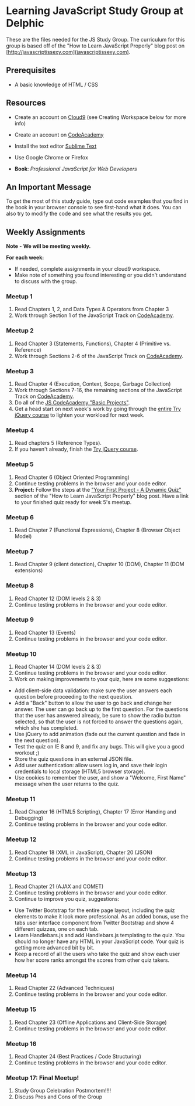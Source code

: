 # Learning JavaScript Study Group at Delphic

These are the files needed for the JS Study Group. The curriculum for this group is based off of the "How to Learn JavaScript Properly" blog post on [http://javascriptissexy.com](javascriptissexy.com).

## Prerequisites

* A basic knowledge of HTML / CSS

## Resources

* Create an account on [Cloud9](https://c9.io/) (see Creating Workspace below for more info)
* Create an account on [CodeAcademy](http://www.codeacademy.com)
* Install the text editor [Sublime Text](http://www.sublimetext.com)
* Use Google Chrome or Firefox

* **Book**: *Professional JavaScript for Web Developers*

## An Important Message
To get the most of this study guide, type out code examples that you find in the book in your browser console to see first-hand what it does. You can also try to modify the code and see what the results you get.

## Weekly Assignments

**Note** - **We will be meeting weekly.**

**For each week:**
* If needed, complete assignments in your cloud9 workspace.
* Make note of something you found interesting or you didn't understand to discuss with the group.

### Meetup 1

1. Read Chapters 1, 2, and Data Types & Operators from Chapter 3
2. Work through Section 1 of the JavaScript Track on [CodeAcademy](http://www.codecademy.com/tracks/javascript).


### Meetup 2

1. Read Chapter 3 (Statements, Functions), Chapter 4 (Primitive vs. Reference)
2. Work through Sections 2-6 of the JavaScript Track on [CodeAcademy](http://www.codecademy.com/tracks/javascript).


### Meetup 3

1. Read Chapter 4 (Execution, Context, Scope, Garbage Collection)
3. Work through Sections 7-16, the remaining sections of the JavaScript Track on [CodeAcademy](http://www.codecademy.com/tracks/javascript).
4. Do all of the [JS CodeAcademy "Basic Projects"](http://www.codecademy.com/tracks/javascript).
5. Get a head start on next week's work by going through the [entire Try jQuery course](http://try.jquery.com/) to lighten your workload for next week.


### Meetup 4

1. Read chapters 5 (Reference Types).
2. If you haven't already, finish the [Try jQuery course](http://try.jquery.com/).


### Meetup 5

1. Read Chapter 6 (Object Oriented Programming)
2. Continue testing problems in the browser and your code editor.
3. **Project:** Follow the steps at the ["Your First Project - A Dynamic Quiz"](http://javascriptissexy.com/how-to-learn-javascript-properly/#Your_First_ProjectA_Dynamic_Quiz) section of the "How to Learn JavaScript Properly" blog post. Have a link to your finished quiz ready for week 5's meetup.


### Meetup 6

1. Read Chapter 7 (Functional Expressions), Chapter 8 (Browser Object Model)


### Meetup 7

1. Read Chapter 9 (client detection), Chapter 10 (DOM), Chapter 11 (DOM extensions)


### Meetup 8

1. Read Chapter 12 (DOM levels 2 & 3)
2. Continue testing problems in the browser and your code editor.


### Meetup 9

1. Read Chapter 13 (Events)
2. Continue testing problems in the browser and your code editor.


### Meetup 10

1. Read Chapter 14 (DOM levels 2 & 3)
2. Continue testing problems in the browser and your code editor.
3. Work on making improvements to your quiz, here are some suggestions:

* Add client-side data validation: make sure the user answers each question before proceeding to the next question.
* Add a "Back" button to allow the user to go back and change her answer. The user can go back up to the first question. For the questions that the user has answered already, be sure to show the radio button selected, so that the user is not forced to answer the questions again, which she has completed.
* Use jQuery to add animation (fade out the current question and fade in the next question).
* Test the quiz on IE 8 and 9, and fix any bugs. This will give you a good workout ;)
* Store the quiz questions in an external JSON file.
* Add user authentication: allow users log in, and save their login credentials to local storage (HTML5 browser storage).
* Use cookies to remember the user, and show a "Welcome, First Name" message when the user returns to the quiz.


### Meetup 11

1. Read Chapter 16 (HTML5 Scripting), Chapter 17 (Error Handing and Debugging)
2. Continue testing problems in the browser and your code editor.


### Meetup 12

1. Read Chapter 18 (XML in JavaScript), Chapter 20 (JSON)
2. Continue testing problems in the browser and your code editor.


### Meetup 13

1. Read Chapter 21 (AJAX and COMET)
2. Continue testing problems in the browser and your code editor.
3. Continue to improve you quiz, suggestions:

* Use Twitter Bootstrap for the entire page layout, including the quiz elements to make it look more professional. As an added bonus, use the tabs user interface component from Twitter Bootstrap and show 4 different quizzes, one on each tab.
* Learn Handlebars.js and add Handlebars.js templating to the quiz. You should no longer have any HTML in your JavaScript code. Your quiz is getting more advanced bit by bit.
* Keep a record of all the users who take the quiz and show each user how her score ranks amongst the scores from other quiz takers.


### Meetup 14

1. Read Chapter 22 (Advanced Techniques)
2. Continue testing problems in the browser and your code editor.


### Meetup 15

1. Read Chapter 23 (Offline Applications and Client-Side Storage)
2. Continue testing problems in the browser and your code editor.


### Meetup 16

1. Read Chapter 24 (Best Practices / Code Structuring)
2. Continue testing problems in the browser and your code editor.


### Meetup 17: Final Meetup!

1. Study Group Celebration Postmortem!!!!
2. Discuss Pros and Cons of the Group

